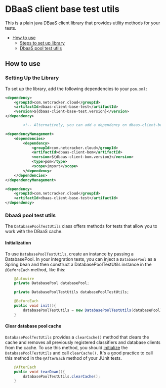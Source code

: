 # DBaaS client base test utils 

This is a plain java DBaaS client library that provides utility methods for your tests.

- [How to use](#how-to-use)
    * [Steps to set up library](#setting-up-the-library)
    * [DbaaS pool test utils](#dbaas-pool-test-utils)


## How to use

### Setting Up the Library
To set up the library, add the following dependencies to your `pom.xml`:
```xml
<dependency>
    <groupId>com.netcracker.cloud</groupId>
    <artifactId>dbaas-client-base-test</artifactId>
    <version>${dbaas-client-base-test.version}</version>
</dependency>

        <!-- Alternatively, you can add a dependency on dbaas-client-bom -->

<dependencyManagement>
    <dependencies>
        <dependency>
            <groupId>com.netcracker.cloud</groupId>
            <artifactId>dbaas-client-bom</artifactId>
            <version>${dbaas-client-bom.version}</version>
            <type>pom</type>
            <scope>import</scope>
        </dependency>
    </dependencies>
</dependencyManagement>

<dependency>
    <groupId>com.netcracker.cloud</groupId>
    <artifactId>dbaas-client-base-test</artifactId>
</dependency>
```

### DbaaS pool test utils
The `DatabasePoolTestUtils` class offers methods for tests that allow you to work with the DBaaS cache.

#### Initialization
To use `DatabasePoolTestUtils`, create an instance by passing a DatabasePool. In your integration tests, you can inject a 
`DatabasePool` as a Spring bean and then construct a DatabasePoolTestUtils instance in the `@BeforeEach` method, like this:

```java
    @Autowire
    private DatabasePool databasePool;

    private DatabasePoolTestUtils databasePoolTestUtils;

    @BeforeEach
    public void init(){
        databasePoolTestUtils = new DatabasePoolTestUtils(databasePool);
    }
```
#### Clear database pool cache
`DatabasePoolTestUtils` provides a `clearCache()` method that clears the cache and removes all previously registered classifiers 
and database clients from the cache. To use this method, you should [initialize](#initialization) the `DatabasePoolTestUtils` and call `clearCache().` 
It's a good practice to call this method in the `@AfterEach` method of your JUnit tests.

```java
    @AfterEach
    public void tearDown(){
        databasePoolTestUtils.clearCache();
    }
```
